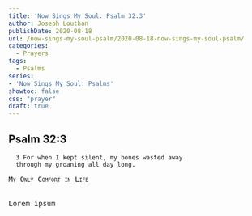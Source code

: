 ```yaml
---
title: 'Now Sings My Soul: Psalm 32:3'
author: Joseph Louthan
publishDate: 2020-08-18
url: /now-sings-my-soul-psalm/2020-08-18-now-sings-my-soul-psalm/
categories:
  - Prayers
tags:
  - Psalms
series:
- 'Now Sings My Soul: Psalms'
showtoc: false
css: "prayer"
draft: true
---
```

## Psalm 32:3

      3 For when I kept silent, my bones wasted away 
      through my groaning all day long.
<pre>
<div style="font-variant: small-caps;">My Only Comfort in Life</div>
&nbsp;
Lorem ipsum
</pre>